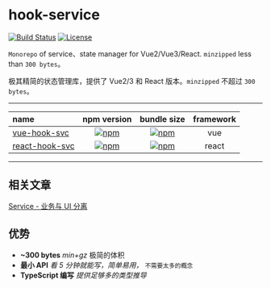# hook-service

[![Build Status](https://img.shields.io/github/workflow/status/shalldie/hook-service/ci?label=build&logo=github&style=flat-square)](https://github.com/shalldie/hook-service/actions)
[![License](https://img.shields.io/github/license/shalldie/hook-service?logo=github&style=flat-square)](https://github.com/shalldie/hook-service)

`Monorepo` of service、state manager for Vue2/Vue3/React. `minzipped` less than `300 bytes`。

极其精简的状态管理库，提供了 Vue2/3 和 React 版本。`minzipped` 不超过 `300 bytes`。

---

| name                             |                    npm version                    |                     bundle size                     | framework |
| :------------------------------- | :-----------------------------------------------: | :-------------------------------------------------: | :-------: |
| [vue-hook-svc][vue-hook-svc]     |   [![npm][vue-hook-svc-icon]][vue-hook-svc-npm]   |   [![npm][vue-hook-svc-bundle]][vue-hook-svc-npm]   |    vue    |
| [react-hook-svc][react-hook-svc] | [![npm][react-hook-svc-icon]][react-hook-svc-npm] | [![npm][react-hook-svc-bundle]][react-hook-svc-npm] |   react   |

---

## 相关文章

[Service - 业务与 UI 分离](https://nosaid.com/article/service-separate-logic-ui)

## 优势

-   **~300 bytes** _min+gz_ 极简的体积
-   **最小 API** _看 5 分钟就能写，简单易用，_ `不需要太多的概念`
-   **TypeScript 编写** _提供足够多的类型推导_

<!-- vue-hook-svc -->

[vue-hook-svc]: packages/vue-hook-svc
[vue-hook-svc-icon]: https://img.shields.io/npm/v/vue-hook-svc.svg?logo=npm&style=flat-square
[vue-hook-svc-npm]: https://www.npmjs.com/package/vue-hook-svc
[vue-hook-svc-bundle]: https://img.shields.io/bundlephobia/minzip/vue-hook-svc?logo=npm&style=flat-square

<!-- react-hook-svc -->

[react-hook-svc]: packages/react-hook-svc
[react-hook-svc-icon]: https://img.shields.io/npm/v/react-hook-svc.svg?logo=npm&style=flat-square
[react-hook-svc-npm]: https://www.npmjs.com/package/react-hook-svc
[react-hook-svc-bundle]: https://img.shields.io/bundlephobia/minzip/react-hook-svc?logo=npm&style=flat-square
